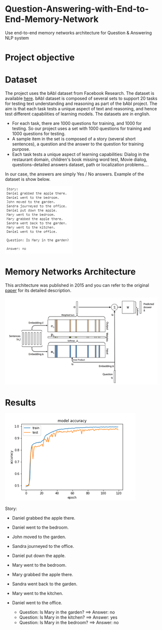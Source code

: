 # Question-Answering-with-End-to-End-Memory-Network
Use end-to-end memory networks architecture for Question &amp; Answering NLP system


# Project objective



# Dataset

The project uses the bAbI dataset from Facebook Research. The dataset is available [here](https://research.fb.com/downloads/babi/). bAbI dataset is composed of several sets to support 20 tasks for testing text understanding and reasoning as part of the bAbI project. The aim is that each task tests a unique aspect of text and reasoning, and hence test different capabilities of learning models. The datasets are in english.
- For each task, there are 1000 questions for training, and 1000 for testing. So our project uses a set with 1000 questions for training and 1000 questions for testing.
- A sample item in the set is composed of a story (several short sentences), a question and the answer to the question for training purpose.
- Each task tests a unique aspect of learning capabilities: Dialog in the restaurant domain, children's book missing word test, Movie dialog, questions-detailed answers dataset, path or localization problems....

In our case, the answers are simply Yes / No answers. Example of the dataset is show below.

![](asset/sample.jpg)

# Memory Networks Architecture

This architecture was published in 2015 and you can refer to the original [paper](https://arxiv.org/abs/1503.08895) for its detailed description.

![](asset/memory_networks.png)


# Results

![](asset/accuracy.png)

Story:
- Daniel grabbed the apple there.
- Daniel went to the bedroom.
- John moved to the garden.
- Sandra journeyed to the office.
- Daniel put down the apple.
- Mary went to the bedroom.
- Mary grabbed the apple there.
- Sandra went back to the garden.
- Mary went to the kitchen.
- Daniel went to the office.

  - Question: Is Mary in the garden?  ==> Answer: no
  - Question: Is Mary in the kitchen?  ==> Answer: yes
  - Question: Is Mary in the bedroom?  ==> Answer: no
